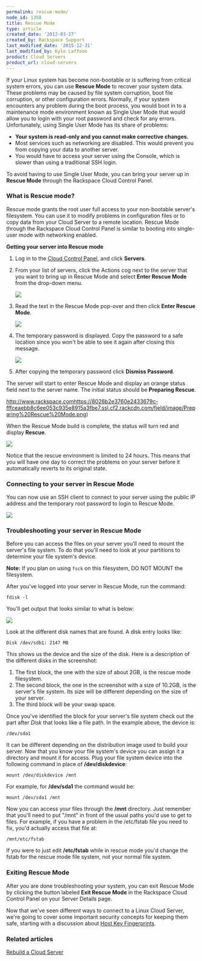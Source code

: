 ```yaml
---
permalink: rescue-mode/
node_id: 1358
title: Rescue Mode
type: article
created_date: '2012-03-27'
created_by: Rackspace Support
last_modified_date: '2015-12-31'
last_modified_by: Kyle Laffoon
product: Cloud Servers
product_url: cloud-servers
---
```


If your Linux system has become non-bootable or is suffering from
critical system errors, you can use **Rescue Mode** to recover your
system data. These problems may be caused by file system corruption,
boot file corruption, or other configuration errors. Normally, if your
system encounters any problem during the boot process, you would boot in
to a maintenance mode environment known as Single User Mode that would
allow you to login with your root password and check for any errors.
Unfortunately, using Single User Mode has its share of problems:

-   **Your system is read-only and you cannot make corrective changes.**
-   Most services such as networking are disabled. This would prevent
    you from copying your data to another server.
-   You would have to access your server using the Console, which is
    slower than using a traditional SSH login.

To avoid having to use Single User Mode, you can bring your server up
in **Rescue Mode** through the Rackspace Cloud Control Panel.

### What is Rescue mode?

Rescue mode grants the root user full access to your non-bootable
server's filesystem. You can use it to modify problems in configuration
files or to copy data from your Cloud Server to a remote location.
Rescue Mode through the Rackspace Cloud Control Panel is similar to
booting into single-user mode with networking enabled.

**Getting your server into Rescue mode**

1.  Log in to the [Cloud Control Panel](https://mycloud.rackspace.com/),
    and click **Servers**.

2.  From your list of servers, click the Actions cog next to the server
    that you want to bring up in Rescue Mode and select **Enter Rescue
    Mode** from the drop-down menu.

    ![](https://8026b2e3760e2433679c-fffceaebb8c6ee053c935e8915a3fbe7.ssl.cf2.rackcdn.com/field/image/Enter%20Rescue%20Mode%20in%20Action%20Cog.png)

3.  Read the text in the Rescue Mode pop-over and then click **Enter
    Rescue Mode**.

    ![](https://8026b2e3760e2433679c-fffceaebb8c6ee053c935e8915a3fbe7.ssl.cf2.rackcdn.com/field/image/Enter%20Rescue%20Mode.png)

4.  The temporary password is displayed. Copy the password to a safe
    location since you won't be able to see it again after closing
    this message.

    ![](https://8026b2e3760e2433679c-fffceaebb8c6ee053c935e8915a3fbe7.ssl.cf2.rackcdn.com/field/image/Rescue%20Mode%20Temporary%20Password_2.png)

5.  After copying the temporary password click **Dismiss Password**.

The server will start to enter Rescue Mode and display an orange status
field next to the server name. The initial status should be **Preparing
Rescue**.

![]()http://www.rackspace.comhttps://8026b2e3760e2433679c-fffceaebb8c6ee053c935e8915a3fbe7.ssl.cf2.rackcdn.com/field/image/Preparing%20Rescue%20Mode.png)

When the Rescue Mode build is complete, the status will turn red and
display **Rescue**.

![](https://8026b2e3760e2433679c-fffceaebb8c6ee053c935e8915a3fbe7.ssl.cf2.rackcdn.com/field/image/server_in_rescue.png)

Notice that the rescue environment is limited to 24 hours. This means
that you will have one day to correct the problems on your server before
it automatically reverts to its original state.

### Connecting to your server in Rescue Mode

You can now use an SSH client to connect to your server using the public
IP address and the temporary root password to login to Rescue Mode.

![](http://c579335.r35.cf2.rackcdn.com/RootAtRescue.png)

### Troubleshooting your server in Rescue Mode

Before you can access the files on your server you'll need to mount the
server's file system. To do that you'll need to look at your partitions
to determine your file system's device.

**Note:** If you plan on using `fsck` on this filesystem, DO NOT MOUNT the filesystem.

After you've logged into your server in Rescue Mode, run the command:

    fdisk -l

You'll get output that looks similar to what is below:

![](http://c579335.r35.cf2.rackcdn.com/fdisk.png)

Look at the different disk names that are found. A disk entry looks
like:

    Disk /dev/sdb1: 2147 MB

This shows us the device and the size of the disk. Here is a description
of the different disks in the screenshot:

1.  The first block, the one with the size of about 2GB, is the rescue
    mode filesystem.
2.  The second block, the one in the screenshot with a size of 10.2GB,
    is the server's file system. Its size will be different depending on
    the size of your server.
3.  The third block will be your swap space.

Once you've identified the block for your server's file system check out
the part after *Disk* that looks like a file path. In the example
above, the device is:

    /dev/sda1

It can be different depending on the distribution image used to build
your server. Now that you know your file system's device you can assign
it a directory and mount it for access. Plug your file system device
into the following command in place of **/dev/diskdevice**:

    mount /dev/diskdevice /mnt

For example, for **/dev/sda1** the command would be:

    mount /dev/sda1 /mnt

Now you can access your files through the **/mnt** directory. Just
remember that you'll need to put "/mnt" in front of the usual paths
you'd use to get to files. For example, if you have a problem in the
/etc/fstab file you need to fix, you'd actually access that file at:

    /mnt/etc/fstab

If you were to just edit **/etc/fstab** while in rescue mode you'd change
the fstab for the rescue mode file system, not your normal file system.

### Exiting Rescue Mode

After you are done troubleshooting your system, you can exit Rescue Mode
by clicking the button labeled **Exit Rescue Mode** in the Rackspace
Cloud Control Panel on your Server Details page.

Now that we've seen different ways to connect to a Linux Cloud Server,
we're going to cover some important security concepts for keeping them
safe, starting with a discussion about [Host Key Fingerprints](/how-to/rackspace-cloud-essentials-checking-a-server-s-ssh-host-fingerprint-with-the-web-console).

### Related articles

[Rebuild a Cloud Server](/how-to/rebuild-a-cloud-server)
